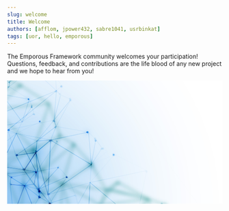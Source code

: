 ```yaml
---
slug: welcome
title: Welcome
authors: [afflom, jpower432, sabre1041, usrbinkat]
tags: [uor, hello, emporous]
---
```


The Emporous Framework community welcomes your participation! Questions, feedback, and contributions are the life blood of any new project and we hope to hear from you!

![points](./points.jpg)